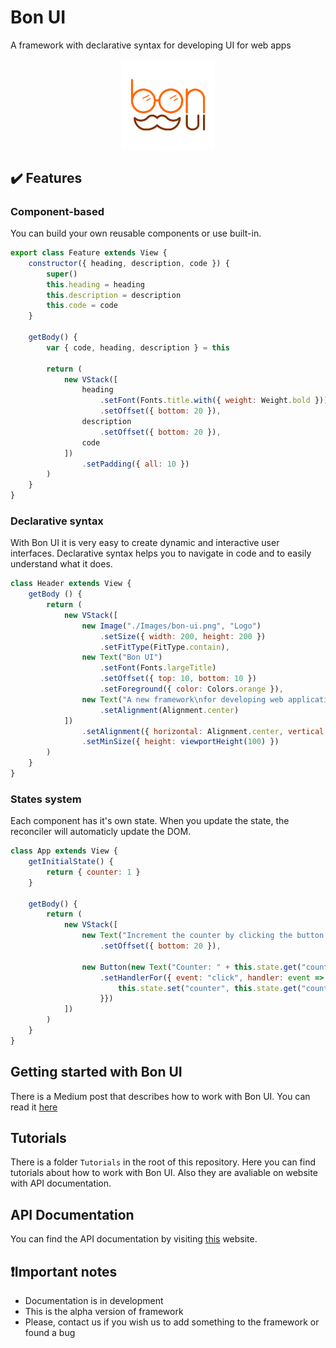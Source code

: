 # Bon UI
A framework with declarative syntax for developing UI for web apps
<div style="display: flex; justify-content: center"><img width="150" alt="Bon UI Logo" src="bon-ui-logo.png"></div>

## :heavy_check_mark: Features
### Component-based
You can build your own reusable components or use built-in.
```javascript
export class Feature extends View {
    constructor({ heading, description, code }) {
        super()
        this.heading = heading
        this.description = description
        this.code = code
    }

    getBody() {
        var { code, heading, description } = this

        return (
            new VStack([
                heading
                    .setFont(Fonts.title.with({ weight: Weight.bold }))
                    .setOffset({ bottom: 20 }),
                description
                    .setOffset({ bottom: 20 }),
                code
            ])
                .setPadding({ all: 10 })
        )
    }
}
```

### Declarative syntax
With Bon UI it is very easy to create dynamic and interactive user interfaces. Declarative syntax helps you to navigate in code and to easily understand what it does.
```javascript
class Header extends View {
    getBody () {
        return (
            new VStack([
                new Image("./Images/bon-ui.png", "Logo")
                    .setSize({ width: 200, height: 200 })
                    .setFitType(FitType.contain),
                new Text("Bon UI")
                    .setFont(Fonts.largeTitle)
                    .setOffset({ top: 10, bottom: 10 })
                    .setForeground({ color: Colors.orange }),
                new Text("A new framework\nfor developing web applications")
                    .setAlignment(Alignment.center)
            ])
                .setAlignment({ horizontal: Alignment.center, vertical: Alignment.center })
                .setMinSize({ height: viewportHeight(100) })
        )
    }
}
```

### States system
Each component has it's own state. When you update the state, the reconciler will automaticly update the DOM.
```javascript
class App extends View {
    getInitialState() {
        return { counter: 1 }
    }

    getBody() {
        return (
            new VStack([
                new Text("Increment the counter by clicking the button!")
                    .setOffset({ bottom: 20 }),
                
                new Button(new Text("Counter: " + this.state.get("counter").toString()))
                    .setHandlerFor({ event: "click", handler: event => {
                        this.state.set("counter", this.state.get("counter") + 1)
                    }})
            ])
        )
    }
}
```

## Getting started with Bon UI
There is a Medium post that describes how to work with Bon UI. You can read it [here](https://link.medium.com/zuF8phk864)

## Tutorials
There is a folder `Tutorials` in the root of this repository. Here you can find tutorials about how to work with Bon UI. Also they are avaliable on website with API documentation.

## API Documentation
You can find the API documentation by visiting [this](https://teplovs.github.io/bon-ui-docs) website.

## :exclamation:Important notes
- Documentation is in development
- This is the alpha version of framework
- Please, contact us if you wish us to add something to the framework or found a bug
